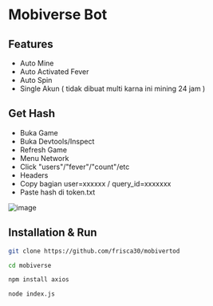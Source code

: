 # Mobiverse Bot


## Features
- Auto Mine
- Auto Activated Fever
- Auto Spin
- Single Akun ( tidak dibuat multi karna ini mining 24 jam )

## Get Hash
- Buka Game
- Buka Devtools/Inspect
- Refresh Game
- Menu Network
- Click "users"/"fever"/"count"/etc
- Headers
- Copy bagian user=xxxxxx / query_id=xxxxxxx
- Paste hash di token.txt

![image](https://github.com/andraz404/mobiverse/assets/169606426/ebc0805e-4030-40fe-b74a-7c1045521c7b)

## Installation & Run
```sh
git clone https://github.com/frisca30/mobivertod
```
```sh
cd mobiverse
```
```sh
npm install axios
```
```sh
node index.js
```
